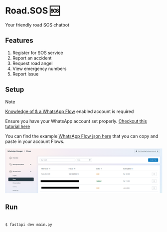 # Road.SOS 🆘
Your friendly road SOS chatbot

## Features
1. Register for SOS service
2. Report an accident
3. Request road angel
4. View emergency numbers
5. Report Issue

## Setup
> [!NOTE]
> [Knowledge of & a WhatsApp Flow](https://developers.facebook.com/docs/whatsapp/flows) enabled account is required

Ensure you have your WhatsApp account set properly. [Checkout this tutorial here](https://www.youtube.com/watch?v=Y8kihPdCI_U)

You can find the example [WhatsApp Flow json here](flows) that you can copy and paste in your account Flows.

![flow](assets/flow.png)

## Run
```bash

$ fastapi dev main.py
```

